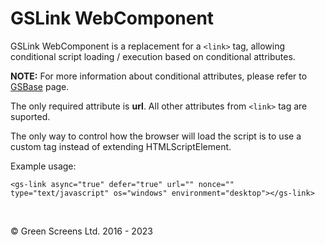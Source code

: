 # GSLink WebComponent

GSLink WebComponent is a replacement for a ```<link>``` tag, allowing conditional script loading / execution based on conditional attributes.

**NOTE:** For more information about conditional attributes, please refer to [GSBase](./GSBase.md) page.

The only required attribute is **url**. All other attributes from ```<link>``` tag are suported.

The only way to control how the browser will load the script is to use a custom tag instead of extending HTMLScriptElement.

Example usage:
```
<gs-link async="true" defer="true" url="" nonce="" type="text/javascript" os="windows" environment="desktop"></gs-link>
```
<br>

&copy; Green Screens Ltd. 2016 - 2023
